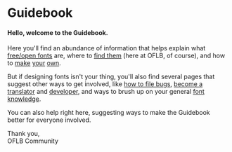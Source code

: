 <h1>Guidebook</h1>

<h4>Hello, welcome to the Guidebook.</h4>
<p>Here you'll find an abundance of information that helps explain what <a href="/guidebook/libre_open_fonts">free/open fonts</a> are, where to <a href="/guidebook/existing_libre_open_fonts">find them</a> (here at OFLB, of course), and how to <a href="/guidebook/font_design">make</a> <a href="/guidebook/font_formats">your</a> <a href="/guidebook/submission_guidelines">own</a>. 

<p>
But if designing fonts isn't your thing, you'll also find several pages that suggest other ways to get involved, like <a href="/guidebook/how_to_file_bugs">how to file bugs</a>, <a href="/guidebook/become-a-translator">become a translator</a> and <a href="/guidebook/dev-faq">developer</a>, and ways to brush up on your general <a href="/guidebook/book_recommendations">font</a> <a href="/guidebook/knowledge_resources">knowledge</a>.

<p>
You can also help right here, suggesting ways to make the Guidebook better for everyone involved.

<p>
Thank you,<br>
OFLB Community
</p>